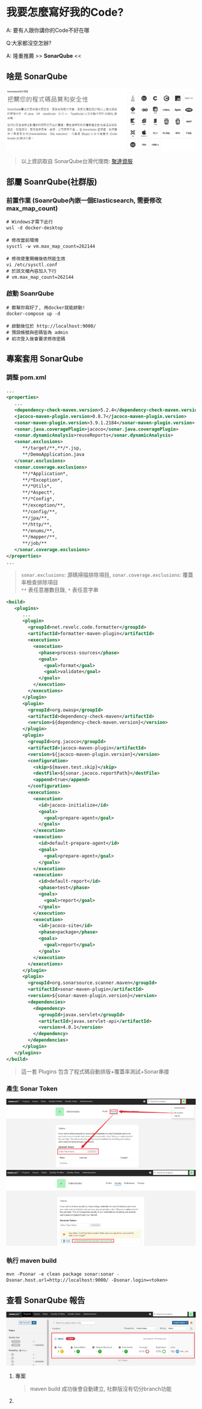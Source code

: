# 我要怎麼寫好我的Code?

A: 要有人跟你講你的Code不好在哪

Q:大家都沒空怎辦?

A: 隆重推薦 >> **SonarQube** <<

## 啥是 SonarQube
![](Snipaste_2021-12-16_17-59-59.png)
> 以上資訊取自 SonarQube台灣代理商: [聚達資服](https://www.extremedata.com.tw/sonarqube/)

## 部屬 SoanrQube(社群版)
### 前置作業 (SoanrQube內嵌一個Elasticsearch, 需要修改max_map_count)
```shell
# Windows才需下此行
wsl -d docker-desktop

# 修改當前環境
sysctl -w vm.max_map_count=262144

# 修改使重開機後依然能生效
vi /etc/sysctl.conf
# 於該文檔內容加入下行
# vm.max_map_count=262144
```

### 啟動 SoanrQube
```shell
# 都幫你寫好了, 用docker就能啟動!
docker-compose up -d

# 啟動後位於 http://localhost:9000/
# 預設帳號與密碼皆為 admin
# 初次登入後會要求修改密碼
```

## 專案套用 SonarQube

### 調整 pom.xml
```xml
...
<properties>
   ...
   <dependency-check-maven.version>5.2.4</dependency-check-maven.version>
   <jacoco-maven-plugin.version>0.8.7</jacoco-maven-plugin.version>
   <sonar-maven-plugin.version>3.9.1.2184</sonar-maven-plugin.version>
   <sonar.java.coveragePlugin>jacoco</sonar.java.coveragePlugin>
   <sonar.dynamicAnalysis>reuseReports</sonar.dynamicAnalysis>
   <sonar.exclusions>
      **/target/**,**/*.jsp,
      **/DemoApplication.java
   </sonar.exclusions>
   <sonar.coverage.exclusions>
      **/*Application*,
      **/*Exception*,
      **/*Utils*,
      **/*Aspect*,
      **/*Config*,
      **/exception/**,
      **/config/**,
      **/jpa/**,
      **/http/**,
      **/enums/**,
      **/mapper/**,
      **/job/**
   </sonar.coverage.exclusions>
</properties>
...
```
> `sonar.exclusions`: 源碼掃描排除項目, `sonar.coverage.exclusions`: 覆蓋率檢查排除項目  
> `**` 表任意層數目錄, `*` 表任意字串

```xml
<build>
   <plugins>
      ...
      <plugin>
        <groupId>net.revelc.code.formatter</groupId>
        <artifactId>formatter-maven-plugin</artifactId>
        <executions>
          <execution>
            <phase>process-sources</phase>
            <goals>
              <goal>format</goal>
              <goal>validate</goal>
            </goals>
          </execution>
        </executions>
      </plugin>
      <plugin>
        <groupId>org.owasp</groupId>
        <artifactId>dependency-check-maven</artifactId>
        <version>${dependency-check-maven.version}</version>
      </plugin>
      <plugin>
        <groupId>org.jacoco</groupId>
        <artifactId>jacoco-maven-plugin</artifactId>
        <version>${jacoco-maven-plugin.version}</version>
        <configuration>
          <skip>${maven.test.skip}</skip>
          <destFile>${sonar.jacoco.reportPath}</destFile>
          <append>true</append>
        </configuration>
        <executions>
          <execution>
            <id>jacoco-initialize</id>
            <goals>
              <goal>prepare-agent</goal>
            </goals>
          </execution>
          <execution>
            <id>default-prepare-agent</id>
            <goals>
              <goal>prepare-agent</goal>
            </goals>
          </execution>
          <execution>
            <id>default-report</id>
            <phase>test</phase>
            <goals>
              <goal>report</goal>
            </goals>
          </execution>
          <execution>
            <id>jacoco-site</id>
            <phase>package</phase>
            <goals>
              <goal>report</goal>
            </goals>
          </execution>
        </executions>
      </plugin>
      <plugin>
        <groupId>org.sonarsource.scanner.maven</groupId>
        <artifactId>sonar-maven-plugin</artifactId>
        <version>${sonar-maven-plugin.version}</version>
        <dependencies>
          <dependency>
            <groupId>javax.servlet</groupId>
            <artifactId>javax.servlet-api</artifactId>
            <version>4.0.1</version>
          </dependency>
        </dependencies>
      </plugin>
   </plugins>
</build>
```
> 這一套 Plugins 包含了程式碼自動排版+覆蓋率測試+Sonar串接

### 產生 Sonar Token
![](Snipaste_2021-12-16_17-42-00.png)
![](Snipaste_2021-12-16_17-42-43.png)

### 執行 maven build
```shell
mvn -Psonar -e clean package sonar:sonar -Dsonar.host.url=http://localhost:9000/ -Dsonar.login=<token>
```

## 查看 SonarQube 報告
![](Snipaste_2021-12-16_18-22-06.png)
1. 專案
   > maven build 成功後會自動建立, 社群版沒有切分branch功能
2. 